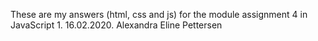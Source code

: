 These are my answers (html, css and js) for the module assignment 4 in JavaScript 1. 16.02.2020. Alexandra Eline Pettersen


